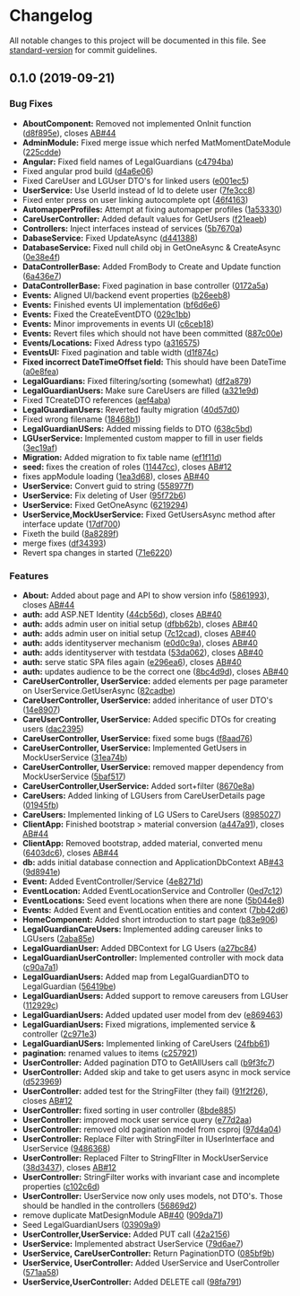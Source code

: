 # Changelog

All notable changes to this project will be documented in this file. See [standard-version](https://github.com/conventional-changelog/standard-version) for commit guidelines.

## 0.1.0 (2019-09-21)

### Bug Fixes

-  **AboutComponent:** Removed not implemented OnInit function ([d8f895e](https://github.com/Brixel/Singer/commit/d8f895e)), closes [AB#44](https://github.com/Brixel/AB/issues/44)
-  **AdminModule:** Fixed merge issue which nerfed MatMomentDateModule ([225cdde](https://github.com/Brixel/Singer/commit/225cdde))
-  **Angular:** Fixed field names of LegalGuardians ([c4794ba](https://github.com/Brixel/Singer/commit/c4794ba))
-  Fixed angular prod build ([d4a6e06](https://github.com/Brixel/Singer/commit/d4a6e06))
-  Fixed CareUser and LGUser DTO's for linked users ([e001ec5](https://github.com/Brixel/Singer/commit/e001ec5))
-  **UserService:** Use UserId instead of Id to delete user ([7fe3cc8](https://github.com/Brixel/Singer/commit/7fe3cc8))
-  Fixed enter press on user linking autocomplete opt ([46f4163](https://github.com/Brixel/Singer/commit/46f4163))
-  **AutomapperProfiles:** Attempt at fixing automapper profiles ([1a53330](https://github.com/Brixel/Singer/commit/1a53330))
-  **CareUserController:** Added default values for GetUsers ([f21eaeb](https://github.com/Brixel/Singer/commit/f21eaeb))
-  **Controllers:** Inject interfaces instead of services ([5b7670a](https://github.com/Brixel/Singer/commit/5b7670a))
-  **DabaseService:** Fixed UpdateAsync ([d441388](https://github.com/Brixel/Singer/commit/d441388))
-  **DatabaseService:** Fixed null child obj in GetOneAsync & CreateAsync ([0e38e4f](https://github.com/Brixel/Singer/commit/0e38e4f))
-  **DataControllerBase:** Added FromBody to Create and Update function ([6a436e7](https://github.com/Brixel/Singer/commit/6a436e7))
-  **DataControllerBase:** Fixed pagination in base controller ([0172a5a](https://github.com/Brixel/Singer/commit/0172a5a))
-  **Events:** Aligned UI/backend event properties ([b26eeb8](https://github.com/Brixel/Singer/commit/b26eeb8))
-  **Events:** Finished events UI implementation ([bf6d6e6](https://github.com/Brixel/Singer/commit/bf6d6e6))
-  **Events:** Fixed the CreateEventDTO ([029c1bb](https://github.com/Brixel/Singer/commit/029c1bb))
-  **Events:** Minor improvements in events UI ([c6ceb18](https://github.com/Brixel/Singer/commit/c6ceb18))
-  **Events:** Revert files which should not have been committed ([887c00e](https://github.com/Brixel/Singer/commit/887c00e))
-  **Events/Locations:** Fixed Adress typo ([a316575](https://github.com/Brixel/Singer/commit/a316575))
-  **EventsUI:** Fixed pagination and table width ([d1f874c](https://github.com/Brixel/Singer/commit/d1f874c))
-  **Fixed incorrect DateTimeOffset field:** This should have been DateTime ([a0e8fea](https://github.com/Brixel/Singer/commit/a0e8fea))
-  **LegalGuardians:** Fixed filtering/sorting (somewhat) ([df2a879](https://github.com/Brixel/Singer/commit/df2a879))
-  **LegalGuardianUsers:** Make sure CareUsers are filled ([a321e9d](https://github.com/Brixel/Singer/commit/a321e9d))
-  Fixed TCreateDTO references ([aef4aba](https://github.com/Brixel/Singer/commit/aef4aba))
-  **LegalGuardianUsers:** Reverted faulty migration ([40d57d0](https://github.com/Brixel/Singer/commit/40d57d0))
-  Fixed wrong filename ([18468b1](https://github.com/Brixel/Singer/commit/18468b1))
-  **LegalGuardianUSers:** Added missing fields to DTO ([638c5bd](https://github.com/Brixel/Singer/commit/638c5bd))
-  **LGUserService:** Implemented custom mapper to fill in user fields ([3ec19af](https://github.com/Brixel/Singer/commit/3ec19af))
-  **Migration:** Added migration to fix table name ([ef1f11d](https://github.com/Brixel/Singer/commit/ef1f11d))
-  **seed:** fixes the creation of roles ([11447cc](https://github.com/Brixel/Singer/commit/11447cc)), closes [AB#12](https://github.com/Brixel/AB/issues/12)
-  fixes appModule loading ([1ea3d68](https://github.com/Brixel/Singer/commit/1ea3d68)), closes [AB#40](https://github.com/Brixel/AB/issues/40)
-  **UserService:** Convert guid to string ([558977f](https://github.com/Brixel/Singer/commit/558977f))
-  **UserService:** Fix deleting of User ([95f72b6](https://github.com/Brixel/Singer/commit/95f72b6))
-  **UserService:** Fixed GetOneAsync ([6219294](https://github.com/Brixel/Singer/commit/6219294))
-  **UserService,MockUserService:** Fixed GetUsersAsync method after interface update ([17df700](https://github.com/Brixel/Singer/commit/17df700))
-  Fixeth the build ([8a8289f](https://github.com/Brixel/Singer/commit/8a8289f))
-  merge fixes ([df34393](https://github.com/Brixel/Singer/commit/df34393))
-  Revert spa changes in started ([71e6220](https://github.com/Brixel/Singer/commit/71e6220))

### Features

-  **About:** Added about page and API to show version info ([5861993](https://github.com/Brixel/Singer/commit/5861993)), closes [AB#44](https://github.com/Brixel/AB/issues/44)
-  **auth:** add ASP.NET Identity ([44cb56d](https://github.com/Brixel/Singer/commit/44cb56d)), closes [AB#40](https://github.com/Brixel/AB/issues/40)
-  **auth:** adds admin user on initial setup ([dfbb62b](https://github.com/Brixel/Singer/commit/dfbb62b)), closes [AB#40](https://github.com/Brixel/AB/issues/40)
-  **auth:** adds admin user on initial setup ([7c12cad](https://github.com/Brixel/Singer/commit/7c12cad)), closes [AB#40](https://github.com/Brixel/AB/issues/40)
-  **auth:** adds identityserver mechanism ([e0d0c9a](https://github.com/Brixel/Singer/commit/e0d0c9a)), closes [AB#40](https://github.com/Brixel/AB/issues/40)
-  **auth:** adds identityserver with testdata ([53da062](https://github.com/Brixel/Singer/commit/53da062)), closes [AB#40](https://github.com/Brixel/AB/issues/40)
-  **auth:** serve static SPA files again ([e296ea6](https://github.com/Brixel/Singer/commit/e296ea6)), closes [AB#40](https://github.com/Brixel/AB/issues/40)
-  **auth:** updates audience to be the correct one ([8bc4d9d](https://github.com/Brixel/Singer/commit/8bc4d9d)), closes [AB#40](https://github.com/Brixel/AB/issues/40)
-  **CareUserController, UserService:** added elements per page parameter on UserService.GetUserAsync ([82cadbe](https://github.com/Brixel/Singer/commit/82cadbe))
-  **CareUserController, UserService:** added inheritance of user DTO's ([14e8907](https://github.com/Brixel/Singer/commit/14e8907))
-  **CareUserController, UserService:** Added specific DTOs for creating users ([dac2395](https://github.com/Brixel/Singer/commit/dac2395))
-  **CareUserController, UserService:** fixed some bugs ([f8aad76](https://github.com/Brixel/Singer/commit/f8aad76))
-  **CareUserController, UserService:** Implemented GetUsers in MockUserService ([31ea74b](https://github.com/Brixel/Singer/commit/31ea74b))
-  **CareUserController, UserService:** removed mapper dependency from MockUserService ([5baf517](https://github.com/Brixel/Singer/commit/5baf517))
-  **CareUserController,UserService:** Added sort+filter ([8670e8a](https://github.com/Brixel/Singer/commit/8670e8a))
-  **CareUsers:** Added linking of LGUsers from CareUserDetails page ([01945fb](https://github.com/Brixel/Singer/commit/01945fb))
-  **CareUsers:** Implemented linking of LG USers to CareUsers ([8985027](https://github.com/Brixel/Singer/commit/8985027))
-  **ClientApp:** Finished bootstrap > material conversion ([a447a91](https://github.com/Brixel/Singer/commit/a447a91)), closes [AB#44](https://github.com/Brixel/AB/issues/44)
-  **ClientApp:** Removed bootstrap, added material, converted menu ([6403dc6](https://github.com/Brixel/Singer/commit/6403dc6)), closes [AB#44](https://github.com/Brixel/AB/issues/44)
-  **db:** adds initial database connection and ApplicationDbContext AB[#43](https://github.com/Brixel/Singer/issues/43) ([9d8941e](https://github.com/Brixel/Singer/commit/9d8941e))
-  **Event:** Added EventController/Service ([4e8271d](https://github.com/Brixel/Singer/commit/4e8271d))
-  **EventLocation:** Added EventLocationService and Controller ([0ed7c12](https://github.com/Brixel/Singer/commit/0ed7c12))
-  **EventLocations:** Seed event locations when there are none ([5b044e8](https://github.com/Brixel/Singer/commit/5b044e8))
-  **Events:** Added Event and EventLocation entities and context ([7bb42d6](https://github.com/Brixel/Singer/commit/7bb42d6))
-  **HomeComponent:** Added short introduction to start page ([b83e906](https://github.com/Brixel/Singer/commit/b83e906))
-  **LegalGuardianCareUsers:** Implemented adding careuser links to LGUsers ([2aba85e](https://github.com/Brixel/Singer/commit/2aba85e))
-  **LegalGuardianUser:** Added DBContext for LG Users ([a27bc84](https://github.com/Brixel/Singer/commit/a27bc84))
-  **LegalGuardianUserController:** Implemented controller with mock data ([c90a7a1](https://github.com/Brixel/Singer/commit/c90a7a1))
-  **LegalGuardianUsers:** Added map from LegalGuardianDTO to LegalGuardian ([56419be](https://github.com/Brixel/Singer/commit/56419be))
-  **LegalGuardianUsers:** Added support to remove careusers from LGUser ([112929c](https://github.com/Brixel/Singer/commit/112929c))
-  **LegalGuardianUsers:** Added updated user model from dev ([e869463](https://github.com/Brixel/Singer/commit/e869463))
-  **LegalGuardianUsers:** Fixed migrations, implemented service & controller ([2c971e3](https://github.com/Brixel/Singer/commit/2c971e3))
-  **LegalGuardianUSers:** Implemented linking of CareUsers ([24fbb61](https://github.com/Brixel/Singer/commit/24fbb61))
-  **pagination:** renamed values to items ([c257921](https://github.com/Brixel/Singer/commit/c257921))
-  **UserController:** Added pagination DTO to GetAllUsers call ([b9f3fc7](https://github.com/Brixel/Singer/commit/b9f3fc7))
-  **UserController:** Added skip and take to get users async in mock service ([d523969](https://github.com/Brixel/Singer/commit/d523969))
-  **UserController:** added test for the StringFilter (they fail) ([91f2f26](https://github.com/Brixel/Singer/commit/91f2f26)), closes [AB#12](https://github.com/Brixel/AB/issues/12)
-  **UserController:** fixed sorting in user controller ([8bde885](https://github.com/Brixel/Singer/commit/8bde885))
-  **UserController:** improved mock user service query ([e77d2aa](https://github.com/Brixel/Singer/commit/e77d2aa))
-  **UserController:** removed old pagination model from csproj ([97d4a04](https://github.com/Brixel/Singer/commit/97d4a04))
-  **UserController:** Replace Filter<T> with StringFilter<T> in IUserInterface and UserService ([9486368](https://github.com/Brixel/Singer/commit/9486368))
-  **UserController:** Replaced Filter<T> to StringFIlter<T> in MockUserService ([38d3437](https://github.com/Brixel/Singer/commit/38d3437)), closes [AB#12](https://github.com/Brixel/AB/issues/12)
-  **UserController:** StringFilter works with invariant case and incomplete properties ([c102c6d](https://github.com/Brixel/Singer/commit/c102c6d))
-  **UserController:** UserService now only uses models, not DTO's. Those should be handled in the controllers ([56869d2](https://github.com/Brixel/Singer/commit/56869d2))
-  remove duplicate MatDesignModule AB[#40](https://github.com/Brixel/Singer/issues/40) ([909da71](https://github.com/Brixel/Singer/commit/909da71))
-  Seed LegalGuardianUsers ([03909a9](https://github.com/Brixel/Singer/commit/03909a9))
-  **UserController,UserService:** Added PUT call ([42a2156](https://github.com/Brixel/Singer/commit/42a2156))
-  **UserService:** Implemented abstract UserService ([79d6ae7](https://github.com/Brixel/Singer/commit/79d6ae7))
-  **UserService, CareUserController:** Return PaginationDTO ([085bf9b](https://github.com/Brixel/Singer/commit/085bf9b))
-  **UserService, UserController:** Added UserService and UserController ([571aa58](https://github.com/Brixel/Singer/commit/571aa58))
-  **UserService,UserController:** Added DELETE call ([98fa791](https://github.com/Brixel/Singer/commit/98fa791))
